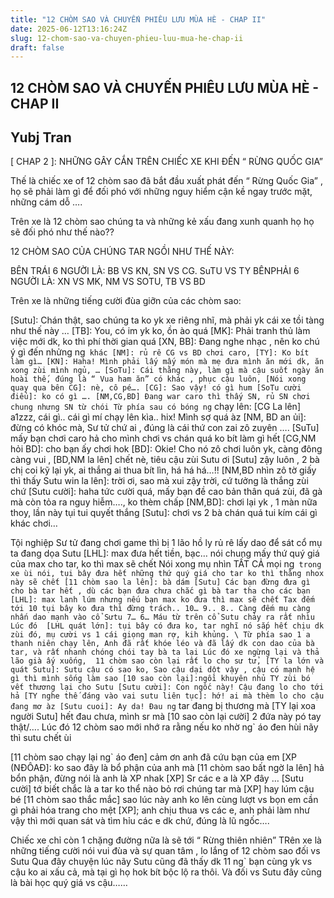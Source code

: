 ```yaml
---
title: "12 CHÒM SAO VÀ CHUYẾN PHIÊU LƯU MÙA HÈ - CHAP II"
date: 2025-06-12T13:16:24Z
slug: 12-chom-sao-va-chuyen-phieu-luu-mua-he-chap-ii
draft: false
---
```


## 12 CHÒM SAO VÀ CHUYẾN PHIÊU LƯU MÙA HÈ - CHAP II

## Yubj Tran

[ CHAP 2 ]: NHỮNG GÂY CẮN TRÊN CHIẾC XE KHI ĐẾN “ RỪNG QUỐC GIA”
 
 Thế là chiếc xe of 12 chòm sao đã bắt đầu xuất phát đến “ Rừng Quốc Gia” , họ sẽ phải làm gì để đối phó với những nguy hiểm cận kề ngay trước mặt, những cám dỗ …. 
 
Trên xe là 12 chòm sao chúng ta và những kẻ xấu đang xunh quanh họ họ sẽ đối phó như thế nào??
 
12 CHÒM SAO CỦA CHÚNG TAR NGỒI NHƯ THẾ NÀY:
 
BÊN TRÁI 6 NGƯỜI LÀ: BB VS KN, SN VS CG. SuTU VS TY
BÊNPHẢI 6 NGƯỜI LÀ: XN VS MK, NM VS SOTU, TB VS BD
 
 
Trên xe là những tiếng cười đùa giỡn của các chòm sao:
 
[Sutu]: Chán thật, sao chúng ta ko yk xe riêng nhĩ, mà phải yk cái xe tồi tàng như thế này …
[TB]: You, có im yk ko, ồn ào quá
[MK]: Phải tranh thủ làm việc mới dk, ko thì phí thời gian quá
[XN, BB]: Đang nghe nhạc , nên ko chú ý gì đến nhửng ng` khác
[NM]: rủ rê CG vs BD chơi caro,
[TY]: Ko bít làm gì…
[KN]: Haha! Mình phải lấy mấy món mà mẹ đưa mình ăn mới dk, ăn xong zùi mình ngủ, …
[SoTu]: Cái thằng này, làm gì mà cậu suốt ngày ăn hoài thế, đúng là “ Vua ham ăn” có khác , phục cậu luôn,
 [Nói xong quay qua bên CG]: nè, cô pé….
[CG]: Sao vậy! có gì hum
[SoTu cười điểu]: ko có gì ….
[NM,CG,BD] Đang war caro thì thấy SN, rủ SN chơi chung nhưng SN từ chói
Từ phía sau có bóng ng` chạy lên:
[CG La lên] a1zzz, cái gì.. cái gì mí chạy lên kìa.. hix! Mình sợ quá àz
[NM, BD an ủi]: đừng có khóc mà, Sư tử chứ ai , đúng là cái thứ con zai zô zuyên ….
[SuTu] mấy bạn chơi caro hả cho mình chơi vs chán quá ko bít làm gì hết
[CG,NM hỏi BD]: cho bạn ấy chơi hok
[BD]: Okie! Cho nó zô chơi luôn yk, càng đông càng vui ,
[BD,NM la lên] chết nè, tiêu cậu zùi Sutu ơi
[Sutu] zậy luôn , 2 bà chị coi kỹ lại yk, ai thắng ai thua bít lìn, há há há…!!
[NM,BD nhìn zô tờ giấy thì thấy Sutu win la lên]: trời ơi, sao mà xui zậy trời, cứ tưởng là thắng zùi chứ
[Sutu cười]: haha tức cười quá, mấy bạn đề cao bản thân quá zùi, đã gà mà còn tỏa ra nguy hiễm…., ko thèm chấp 
[NM,BD]: chơi lại yk , 1 màn nữa thoy, lần này tụi tui quyết thắng
[Sutu]: chơi vs 2 bà chán quá tui kím cái gì khác chơi…
 
Tội nghiệp Sư tử đang chơi game thì bị 1 lão hồ ly rủ rê lấy dao để sát cổ mụ ta đang dọa Sutu
[LHL]: max đưa hết tiền, bạc… nói chung mấy thứ quý giá của max cho tar, ko thì max sẽ chết
 Nói xong mụ nhìn TẤT CẢ mọi ng` trong xe ùi nói, tụi bây đưa hết những thứ quý giá cho tar ko thì thằng nhox này sẽ chết
[11 chòm sao la lên]: bà dám
[Sutu] Các bạn đừng đưa gì cho bà tar hết , dù các bạn đưa chưa chắc gì bà tar tha cho các bạn
[LHL]: max lanh lúm nhưng nếu bạn max ko đưa thì max sẽ chết
Tax đếm tới 10 tụi bây ko đưa thì đừng trách..
10…
9..
8..
Càng đếm mụ càng nhấn dao mạnh vào cổ Sưtu
7…
6…
Máu từ trên cổ Sutu chảy ra rất nhìu 
Lúc đó 
[LHL quát lớn]: tụi bây có đưa ko, tar nghĩ nó sắp hết chịu dk zùi đó, mụ cười vs 1 cái giọng man rợ, kih khủng. \
Từ phía sao 1 a thanh niên chạy lên,
Anh đã rất khóe léo và đã lấy dk con dao của bà tar, và rất nhanh chóng chói tay bà ta lại
Lúc đó xe ngừng lại và thả lão già ấy xuống, 
11 chòm sao còn lại rất lo cho sư tử,
[TY la lớn và quát Sutu]: Sutu cậu có sao ko, Sao cậu dại dột vậy , cậu có mạnh hệ gì thì mình sống làm sao
[10 sao còn lại]:ngồi khuyên nhủ TY zùi bó vết thương lại cho Sutu
[Sutu cười]: Con ngốc này! Cậu đang lo cho tới hả
[TY nghe thế đáng vào vai sutu liên tục]: hớ! ai mà thèm lo cho cậu đang mơ àz
[Sutu cuoi]: Ay da! Đau ng` tar đang bị thương mà
[TY lại xoa người Sutu] hết đau chưa, mình sr mà
[10 sao còn lại cười] 2 đứa này pó tay thật/….
Lúc đó 12 chòm sao mới nhớ ra rằng nếu ko nhờ ng` áo đen hùi nãy thì sutu chết ùi
 
[11 chòm sao chạy lại ng` áo đen] cảm ơn anh đã cứu bạn của em
[XP (NĐÔAĐ]: ko sao đây là bổ phận của anh mà
[11 chòm sao bất ngờ la lên] hả bổn phận, đừng nói là anh là XP nhak
[XP] Sr các e a là XP đây …
[Sutu cười] tớ biết chắc là a tar ko thể nào bỏ rơi chúng tar mà
[XP] hay lúm cậu bé
[11 chòm sao thắc mắc] sao lúc này anh ko lên cùng lượt vs bọn em cần gì phải hóa trang cho mệt
[XP]; anh chịu thua vs các e, anh phải làm như vậy thì mới quan sát và tìm hỉu các e dk chứ, đúng là lũ ngốc….
 
Chiếc xe chỉ còn 1 chặng đường nữa là sẽ tới “ Rừng thiên nhiên”
TRên xe là những tiếng cười nói vui đùa và sự quan tâm , lo lắng of 12 chòm sao đối vs Sutu 
Qua đây chuyện lúc nãy Sutu cũng đã thấy dk 11 ng` bạn cùng yk vs cậu ko ai xấu cả, mà tại gì họ hok bít bộc lộ ra thôi. 
Và đối vs Sutu đây cũng là bài học quý giá vs cậu……